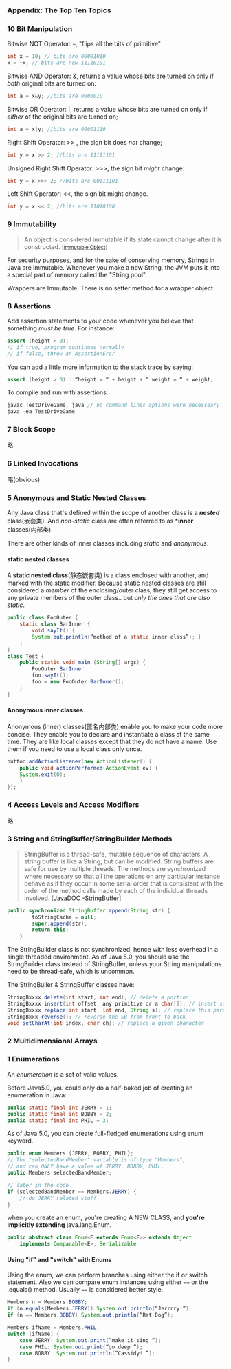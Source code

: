 ### **Appendix: The Top Ten Topics**

### 10 Bit Manipulation

Bitwise NOT Operator: `~`, "flips all the bits of primitive"

```Java
int x = 10; // bits are 00001010
x = ~x; // bits are now 11110101
```

Bitwise AND Operator: &, returns a value whose bits are turned on only if *both* original bits are turned on:

```Java
int a = x&y; //bits are 0000010
```

Bitwise OR Operator: |, returns a value whose bits are turned on only if *either* of the original bits are turned on;

```Java
int a = x|y; //bits are 00001110
```

Right Shift Operator: >> , the sign bit does *not* change;

```Java
int y = x >> 2; //bits are 11111101
```

Unsigned Right Shift Operator: >>>, the sign bit *might* change:

```Java
int y = x >>> 2; //bits are 00111101
```

Left Shift Operator: <<, the sign bit might change.

```Java
int y = x << 2; //bits are 11010100
```



### 9 Immutability

> An object is considered immutable if its state cannot change after it is constructed. <small>[[Immutable Object](https://docs.oracle.com/javase/tutorial/essential/concurrency/immutable.html)]</small>


For security purposes, and for the sake of conserving memory, <C>String</C>s in Java are immutable. Whenever you make a new <C>String</C>, the JVM puts it into a special part of memory called the "String pool".

Wrappers are  Immutable. There is no setter method for a wrapper object.

### 8 Assertions

Add assertion statements to your code whenever you believe that something *must be true*. For instance:

```Java
assert (height > 0);
// if true, program continues normally
// if false, throw an AssertionEror
```

You can add a little more information to the stack trace by saying:

```Java
assert (height > 0) : “height = “ + height + “ weight = “ + weight;
```

To compile and run with assertions:

```Java
javac TestDriveGame, java // no command lines options were necesseary
java -ea TestDriveGame
```

### 7 Block Scope

略

### 6 Linked Invocations

略(obvious)

### 5 Anonymous and Static Nested Classes

Any Java class that's defined within the scope of another class is a ***nested*** class(嵌套类). And *non-static* class are often referred to as ***inner** classes(内部类).

There are other kinds of inner classes including *static* and *anonymous*.

#### static nested classes


A **static nested class**(静态嵌套类) is  a class enclosed with another, and marked with the static modifier. Because static nested classes are still considered a *member* of the enclosing/outer class, they still get access to any private members of the outer class.. but *only the ones that are also static*.

```Java
public class FooOuter {
    static class BarInner { 
        void sayIt() {
        System.out.println(“method of a static inner class”); }
    }
}
class Test { 
    public static void main (String[] args) {
        FooOuter.BarInner
        foo.sayIt();
        foo = new FooOuter.BarInner();
    }
}
```

#### Anonymous inner classes

Anonymous (inner) classes(匿名内部类) enable you to make your code more concise. They enable you to declare and instantiate a class at the same time. They are like local classes except that they do not have a name. Use them if you need to use a local class only once.

```Java
button.addActionListener(new ActionListener() { 
    public void actionPerformed(ActionEvent ev) { 
    System.exit(0); 
    }
});
```

### 4 Access Levels and Access Modifiers

略

### 3 String and StringBuffer/StringBuilder Methods

> <C>StringBuffer</C> is a thread-safe, mutable sequence of characters. A string buffer is like a <C>String</C>, but can be modified. 
> String buffers are safe for use by multiple threads. The methods are synchronized where necessary so that all the operations on any particular instance behave as if they occur in some serial order that is consistent with the order of the method calls made by each of the individual threads involved. [[JavaDOC -StringBuffer](https://docs.oracle.com/javase/7/docs/api/java/lang/StringBuffer.html)]


```Java
public synchronized StringBuffer append(String str) {
        toStringCache = null;
        super.append(str);
        return this;
    }
```

The <C>StringBuilder</C> class is not synchronized, hence with less overhead in a single threaded environment. As of Java 5.0, you should use the <C>StringBuilder</C> class instead of <C>StringBuffer</C>, unless your <C>String</C> manipulations need to be thread-safe, which is uncommon.


The <C>StringBuiler</C> & <C>StringBuffer</C> classes have:

```Java
StringBxxxx delete(int start, int end); // delete a portion
StringBxxxx insert(int offset, any primitive or a char[]); // insert something
StringBxxxx replace(int start, int end, String s); // replace this part with this String
StringBxxx reverse(); // reverse the SB from front to back
void setCharAt(int index, char ch); // replace a given character
```


### 2 Multidimensional Arrays


### 1 Enumerations

An *enumeration* is a set of valid values.

Before Java5.0, you could only do a half-baked job of creating an enumeration in Java:

```Java
public static final int JERRY = 1; 
public static final int BOBBY = 2; 
public static final int PHIL = 3;
```

As of Java 5.0, you can create full-fledged enumerations using <C>enum</C> keyword.

```Java
public enum Members {JERRY, BOBBY, PHIL};
// The "selectedBandMember" variable is of type "Members", 
// and can ONLY have a value of JERRY, BOBBY, PHIL.
public Members selectedBandMember; 

// later in the code
if (selectedBandMember == Members.JERRY) { 
    // do JERRY related stuff 
}
```

when you create an enum, you're creating A NEW CLASS, and **you're implicitly extending** <C>java.lang.Enum</C>.

```Java
public abstract class Enum<E extends Enum<E>> extends Object 
    implements Comparable<E>, Serializable
```

#### Using "if" and "switch" with Enums

Using the enum, we can perform branches  using either the <C>if</C> or <C>switch</C> statement. Also we can compare enum instances using either `==` or the <C>.equals()</C> method. Usually `==` is considered better style.

```Java
Members n = Members.BOBBY; 
if (n.equals(Members.JERRY)) System.out.println(“Jerrrry!”); 
if (n == Members.BOBBY) System.out.println(“Rat Dog”);

Members ifName = Members.PHIL; 
switch (ifName) {
    case JERRY: System.out.print(“make it sing “);
    case PHIL: System.out.print(“go deep “);
    case BOBBY: System.out.println(“Cassidy! ”); 
}
```















